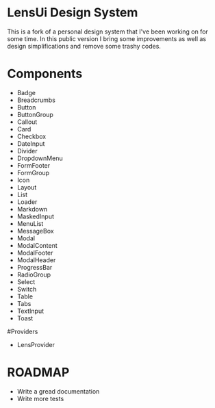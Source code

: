 # LensUi Design System
This is a fork of a personal design system that I've been working on for some time.
In this public version I bring some improvements as well as design simplifications and remove some trashy codes.
# Components
- Badge
- Breadcrumbs
- Button
- ButtonGroup
- Callout
- Card
- Checkbox
- DateInput
- Divider
- DropdownMenu
- FormFooter
- FormGroup
- Icon
- Layout
- List
- Loader
- Markdown
- MaskedInput
- MenuList
- MessageBox
- Modal
- ModalContent
- ModalFooter
- ModalHeader
- ProgressBar
- RadioGroup
- Select
- Switch
- Table
- Tabs
- TextInput
- Toast

#Providers
- LensProvider

# ROADMAP
- Write a gread documentation
- Write more tests